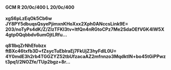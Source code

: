 #### GCM R 20/0c/400 L 20/0c/400
**xgS6pLzEqOk5Cb6w**<br/>**JY8PY5dbuqsQsyePjimxnKHoXxx2Xph0ANccsLink9E=**<br/>**203/noTyPs4dK/Z/ZIzTFKI3tv+ItfQn4nRGtoCPz7Me2SdaOEfVGK4IW5X4gtp0Qqbbdv6umOjtLRfu...**<br/><br/>
**q81lbqZrNhEfobzx**<br/>**ftBXc46txfb3D+fZsycTuEblraEj7FkUjZ3hyFdlL0U=**<br/>**4Y0mdE3h2rb4TGGZYZ52tbUfzacaAZ2mfnnzo3MqdktIN+bo45tGiPPwzt3pq1/2NOZfe/TUp2bgz+8r...**
